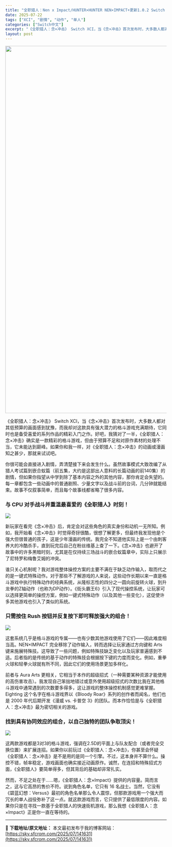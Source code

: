 ```yaml
---
title: "全职猎人：Nen x Impact/HUNTER×HUNTER NEN×IMPACT+更新1.0.2 Switch XCI中文"
date: 2025-07-22
tags: ["XCI", "剧情", "动作", "单人"]
categories: ["Switch中文"]
excerpt: "《全职猎人：念×冲击》 Switch XCI，当《念×冲击》首次发布时，大多数人都对其低预算的画面感到犹豫，而我却对这款具有强大潜力的格斗游戏充满期待，它同时也是备受喜爱的系列作品的精彩入门之作。好吧，我猜对了一半，《全职猎人：念×冲击》确实是一款精彩的格斗游戏，但由于预算不足和对原作素材的处理不当&hellip;"
layout: post
---
```


<img class="aligncenter size-full wp-image-141632" src="https://sky.sfcrom.com/wp-content/uploads/2025/07/2025072201400166.webp" alt="" width="700" height="1142" />

《全职猎人：念×冲击》 Switch XCI，当《念×冲击》首次发布时，大多数人都对其低预算的画面感到犹豫，而我却对这款具有强大潜力的格斗游戏充满期待，它同时也是备受喜爱的系列作品的精彩入门之作。好吧，我猜对了一半，《全职猎人：念×冲击》确实是一款精彩的格斗游戏，但由于预算不足和对原作素材的处理不当，它未能达到巅峰。如果你和我一样，对《全职猎人：念×冲击》的动画或漫画知之甚少，那就来试试吧。

你很可能会直接进入剧情，弄清楚接下来会发生什么。虽然故事模式大致改编了从猎人考试篇到嵌合蚁篇（前五集，大约是这部出人意料的长篇动画的前140集）的剧情，但如果你指望从中学到除了基本内容之外的其他内容，那你肯定会失望的。每一章都包含一些动画中的普通剧照、少量文字以及战斗前的台词，几分钟就能结束。故事不仅叙事简单，而且每个故事线都省略了很多内容。
<h3>与 CPU 对手战斗并重温最喜爱的《全职猎人》时刻！</h3>
<img src="https://img-eshop.cdn.nintendo.net/i/ce2b4cd8f3550c6d3a9e4b57d676c1620e910a7e7a047f86cd132f653bc63eec.jpg?w=1000" />

新玩家在看完《念×冲击》后，肯定会对这些角色的真实身份和动机一无所知。例如，我开始看《念×冲击》时觉得奇犽很酷，很想了解更多，但最终我发现他是个强大但很普通的孩子，这是少年漫画的传统。我完全不知道他实际上是一个由刺客养大的冷酷杀手，直到玩完后自己在粉丝维基上查了一下。《念×冲击》也避开了故事中的许多黑暗时刻，尤其是在仅持续三场战斗的嵌合蚁篇章中，实际上只展示了尼特罗和梅鲁艾姆的冲突。

谁只关心机制呢？我对游戏整体操控方案的主要不满在于缺乏动作输入，取而代之的是一键式特殊动作。对于那些不了解游戏的人来说，这些动作长期以来一直是格斗游戏中执行特殊动作的经典系统，从隆标志性的四分之一圆向前旋转火球，到升龙拳的Z轴动作（也称为DP动作）。《街头霸王6》引入了现代操控系统，让玩家可以选择更简单的操控方案，例如一键式特殊动作（以及其他一些变化），这促使许多其他游戏也引入了类似的系统。
<h3>只需按住 Rush 按钮并反复按下即可释放强大的组合！</h3>
<img src="https://img-eshop.cdn.nintendo.net/i/572622324ce9bb582f8d321d7dcd37053122d7bcc1fbc3c8a3a106d4d5b282ad.jpg?w=1000" />

这套系统几乎是格斗游戏的专属——也有少数其他游戏使用了它们——因此难度相当高。NEN×IMPACT 完全移除了动作输入，转而选择让玩家通过方向键和 Arts 键来施展特殊技。这导致了一些问题，例如特殊技缺乏变化以及玩家普遍感到不适。后者指的是传统的基于动作的特殊技会根据按下键的力度而变化。例如，重拳火球和轻拳火球就有所不同，因此它们的使用场景更加多样化。

前者与 Aura Arts 更相关，它相当于本作的超级招式（一种需要某种资源才能使用的高伤害攻击）。我发现自己笨拙地错过或意外使用超级招式的次数比我在其他格斗游戏中通常遇到的次数要多得多，这让游戏的整体操控机制感觉更难掌握。Eighting 这个名字在格斗游戏界以《Bloody Roar》系列的创作者而闻名，他们也是 2000 年代后期开发《漫威 vs. 卡普空 3》的团队。而本作恰恰是与《全职猎人：念×冲击》最为密切相关的游戏。
<h3>找到具有协同效应的组合，以自己独特的团队争取顶尖！</h3>
<img src="https://img-eshop.cdn.nintendo.net/i/6cf682ae7db00500db270a4c9cd0a23ef1391119aa959805bccb0964ff929743.jpg?w=1000" />

这两款游戏都是3对3的格斗游戏，强调在2.5D的平面上与队友配合（或者完全交换位置）来扩展连招。如果你以前玩过《全职猎人：念×冲击》，你甚至会怀疑《全职猎人：念×冲击》是不是用的是同一个引擎。不过，这本身并不算什么。操控不错，帧率稳定，游戏画面也确实接近动画原作。诚然，在连招和特殊招式方面，《全职猎人》要简单得多，但其背后的基础却非常扎实。

然而，不足之处在于……嗯，《全职猎人：念×Impact》提供的内容量。简而言之，这与它高昂的售价不符。说到角色名单，它只有 16 名战士。当然，它没有《碧蓝幻想：Versus》最初的角色名单那么令人震惊，但那款游戏用一个强大而冗长的单人战役弥补了这一点。就这款游戏而言，它只提供了最低限度的内容。如果你只是在寻找一款基于全职猎人的快速街机游戏，那么我想《全职猎人：念×Impact》正是你一直在等待的。

---
📖 **下载地址/原文地址：** 本文最初发布于我的博客网站：[https://sky.sfcrom.com/2025/07/141631](https://sky.sfcrom.com/2025/07/141631)
